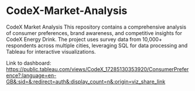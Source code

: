 # CodeX-Market-Analysis
CodeX Market Analysis This repository contains a comprehensive analysis of consumer preferences, brand awareness, and competitive insights for CodeX Energy Drink. The project uses survey data from 10,000+ respondents across multiple cities, leveraging SQL for data processing and Tableau for interactive visualizations.

Link to dashboard: https://public.tableau.com/views/CodeX_17285130353920/ConsumerPreference?:language=en-GB&:sid=&:redirect=auth&:display_count=n&:origin=viz_share_link
